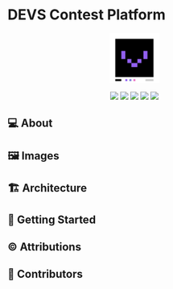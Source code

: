 # DEVS Contest Platform

<p align="center">
  <img width="100" alt="devs-logo" src="frontend/public/devs-favicon.svg" />
</p>

<p align="center">
  <img src="https://img.shields.io/badge/MongoDB-47A248?logo=mongodb&logoColor=white&style=for-the-badge" />
  <img src="https://img.shields.io/badge/Express.js-000000?logo=express&logoColor=white&style=for-the-badge" />
  <img src="https://img.shields.io/badge/React-61DAFB?logo=react&logoColor=black&style=for-the-badge" />
  <img src="https://img.shields.io/badge/Node.js-23.x-green?logo=node.js&logoColor=white&style=for-the-badge" />
  <img src="https://img.shields.io/badge/TypeScript-3178C6?logo=typescript&logoColor=white&style=for-the-badge" />
</p>

## 💻 About

## 🖼️ Images

## 🏗️ Architecture

## 🚀 Getting Started

## © Attributions

## 👥 Contributors
